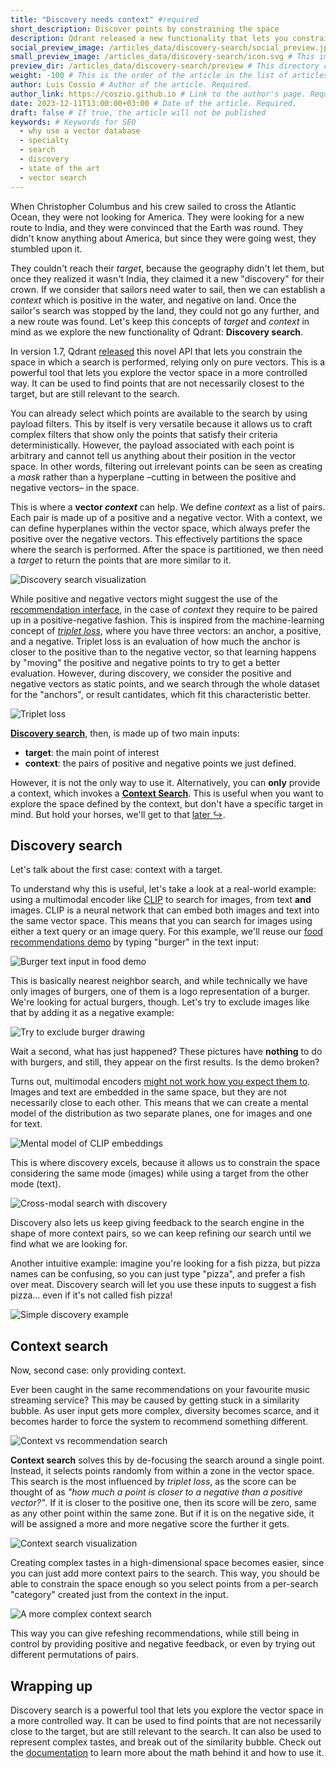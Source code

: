 ```yaml
---
title: "Discovery needs context" #required
short_description: Discover points by constraining the space
description: Qdrant released a new functionality that lets you constrain the space in which a search is performed, relying only pure vectors #required
social_preview_image: /articles_data/discovery-search/social_preview.jpg # This image will be used in social media previews, should be 1200x630px. Required.
small_preview_image: /articles_data/discovery-search/icon.svg # This image will be used in the list of articles at the footer, should be 40x40px
preview_dir: /articles_data/discovery-search/preview # This directory contains images that will be used in the article preview. They can be generated from one image. Read more below. Required.
weight: -100 # This is the order of the article in the list of articles at the footer. The lower the number, the higher the article will be in the list.
author: Luis Cossío # Author of the article. Required.
author_link: https://coszio.github.io # Link to the author's page. Required.
date: 2023-12-11T13:00:00+03:00 # Date of the article. Required.
draft: false # If true, the article will not be published
keywords: # Keywords for SEO
  - why use a vector database
  - specialty
  - search
  - discovery
  - state of the art
  - vector search
---
```


When Christopher Columbus and his crew sailed to cross the Atlantic Ocean, they were not looking for America. They were looking for a new route to India, and they were convinced that the Earth was round. They didn't know anything about America, but since they were going west, they stumbled upon it.

They couldn't reach their _target_, because the geography didn't let them, but once they realized it wasn't India, they claimed it a new "discovery" for their crown. If we consider that sailors need water to sail, then we can establish a _context_ which is positive in the water, and negative on land. Once the sailor's search was stopped by the land, they could not go any further, and a new route was found. Let's keep this concepts of _target_ and _context_ in mind as we explore the new functionality of Qdrant: __Discovery search__.

In version 1.7, Qdrant [released](/articles/qdrant-1.7.x/) this novel API that lets you constrain the space in which a search is performed, relying only on pure vectors. This is a powerful tool that lets you explore the vector space in a more controlled way. It can be used to find points that are not necessarily closest to the target, but are still relevant to the search.

You can already select which points are available to the search by using payload filters. This by itself is very versatile because it allows us to craft complex filters that show only the points that satisfy their criteria deterministically. However, the payload associated with each point is arbitrary and cannot tell us anything about their position in the vector space. In other words, filtering out irrelevant points can be seen as creating a _mask_ rather than a hyperplane –cutting in between the positive and negative vectors– in the space.

This is where a __vector _context___ can help. We define _context_ as a list of pairs. Each pair is made up of a positive and a negative vector. With a context, we can define hyperplanes within the vector space, which always prefer the positive over the negative vectors. This effectively partitions the space where the search is performed. After the space is partitioned, we then need a _target_ to return the points that are more similar to it.

![Discovery search visualization](/articles_data/discovery-search/discovery-search.png)

While positive and negative vectors might suggest the use of the <a href="/documentation/concepts/explore/#recommendation-api" target="_blank">recommendation interface</a>, in the case of _context_ they require to be paired up in a positive-negative fashion. This is inspired from the machine-learning concept of <a href="https://en.wikipedia.org/wiki/Triplet_loss" target="_blank">_triplet loss_</a>, where you have three vectors: an anchor, a positive, and a negative. Triplet loss is an evaluation of how much the anchor is closer to the positive than to the negative vector, so that learning happens by "moving" the positive and negative points to try to get a better evaluation. However, during discovery, we consider the positive and negative vectors as static points, and we search through the whole dataset for the "anchors", or result cantidates, which fit this characteristic better.

![Triplet loss](/articles_data/discovery-search/triplet-loss.png)

[__Discovery search__](#discovery-search), then, is made up of two main inputs:

- __target__: the main point of interest
- __context__: the pairs of positive and negative points we just defined.

However, it is not the only way to use it. Alternatively, you can __only__ provide a context, which invokes a [__Context Search__](#context-search). This is useful when you want to explore the space defined by the context, but don't have a specific target in mind. But hold your horses, we'll get to that [later ↪](#context-search).

## Discovery search

Let's talk about the first case: context with a target.

To understand why this is useful, let's take a look at a real-world example: using a multimodal encoder like [CLIP](https://openai.com/blog/clip/) to search for images, from text __and__ images.
CLIP is a neural network that can embed both images and text into the same vector space. This means that you can search for images using either a text query or an image query. For this example, we'll reuse our [food recommendations demo](https://food-discovery.qdrant.tech/) by typing "burger" in the text input:

![Burger text input in food demo](/articles_data/discovery-search/search-for-burger.png)

This is basically nearest neighbor search, and while technically we have only images of burgers, one of them is a logo representation of a burger. We're looking for actual burgers, though. Let's try to exclude images like that by adding it as a negative example:

![Try to exclude burger drawing](/articles_data/discovery-search/try-to-exclude-non-burger.png)

Wait a second, what has just happened? These pictures have __nothing__ to do with burgers, and still, they appear on the first results. Is the demo broken?

Turns out, multimodal encoders <a href="https://modalitygap.readthedocs.io/en/latest/" target="_blank">might not work how you expect them to</a>. Images and text are embedded in the same space, but they are not necessarily close to each other. This means that we can create a mental model of the distribution as two separate planes, one for images and one for text.

![Mental model of CLIP embeddings](/articles_data/discovery-search/clip-mental-model.png)

This is where discovery excels, because it allows us to constrain the space considering the same mode (images) while using a target from the other mode (text).

![Cross-modal search with discovery](/articles_data/discovery-search/clip-discovery.png)

Discovery also lets us keep giving feedback to the search engine in the shape of more context pairs, so we can keep refining our search until we find what we are looking for.

Another intuitive example: imagine you're looking for a fish pizza, but pizza names can be confusing, so you can just type "pizza", and prefer a fish over meat. Discovery search will let you use these inputs to suggest a fish pizza... even if it's not called fish pizza!

![Simple discovery example](/articles_data/discovery-search/discovery-example-with-images.png)

## Context search

Now, second case: only providing context.

Ever been caught in the same recommendations on your favourite music streaming service? This may be caused by getting stuck in a similarity bubble. As user input gets more complex, diversity becomes scarce, and it becomes harder to force the system to recommend something different.

![Context vs recommendation search](/articles_data/discovery-search/context-vs-recommendation.png)

__Context search__ solves this by de-focusing the search around a single point. Instead, it selects points randomly from within a zone in the vector space. This search is the most influenced by _triplet loss_, as the score can be thought of as _"how much a point is closer to a negative than a positive vector?"_. If it is closer to the positive one, then its score will be zero, same as any other point within the same zone. But if it is on the negative side, it will be assigned a more and more negative score the further it gets.

![Context search visualization](/articles_data/discovery-search/context-search.png)

Creating complex tastes in a high-dimensional space becomes easier, since you can just add more context pairs to the search. This way, you should be able to constrain the space enough so you select points from a per-search "category" created just from the context in the input.

![A more complex context search](/articles_data/discovery-search/complex-context-search.png)

This way you can give refeshing recommendations, while still being in control by providing positive and negative feedback, or even by trying out different permutations of pairs.

## Wrapping up

Discovery search is a powerful tool that lets you explore the vector space in a more controlled way. It can be used to find points that are not necessarily close to the target, but are still relevant to the search. It can also be used to represent complex tastes, and break out of the similarity bubble. Check out the [documentation](/documentation/concepts/explore/#discovery-api) to learn more about the math behind it and how to use it.
